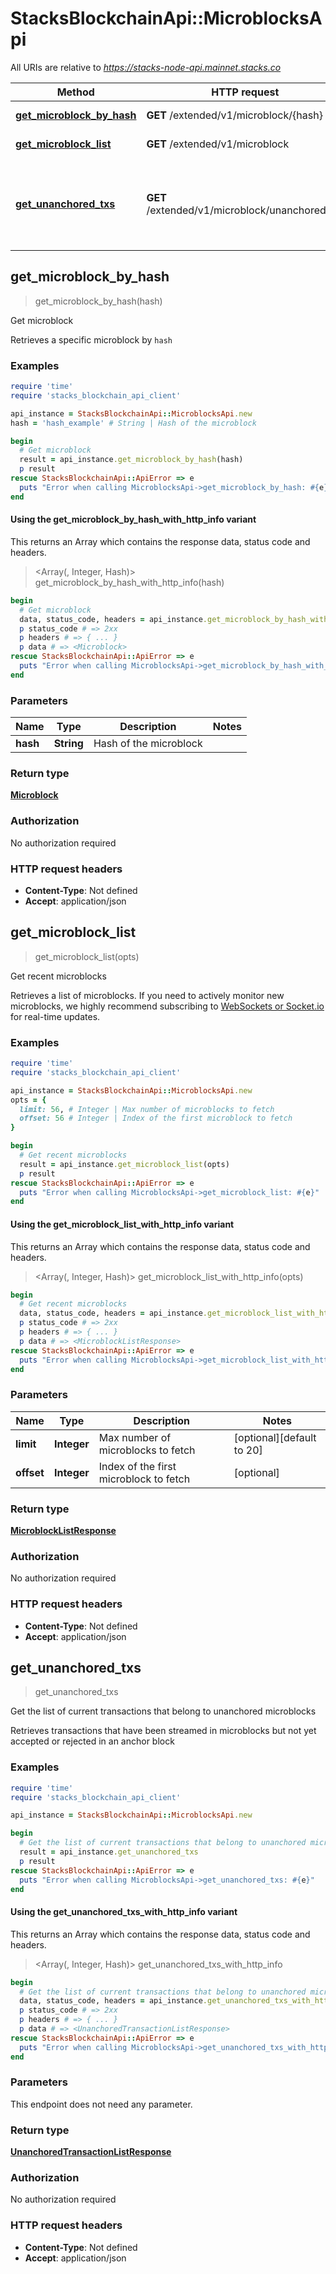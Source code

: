 # StacksBlockchainApi::MicroblocksApi

All URIs are relative to *https://stacks-node-api.mainnet.stacks.co*

| Method | HTTP request | Description |
| ------ | ------------ | ----------- |
| [**get_microblock_by_hash**](MicroblocksApi.md#get_microblock_by_hash) | **GET** /extended/v1/microblock/{hash} | Get microblock |
| [**get_microblock_list**](MicroblocksApi.md#get_microblock_list) | **GET** /extended/v1/microblock | Get recent microblocks |
| [**get_unanchored_txs**](MicroblocksApi.md#get_unanchored_txs) | **GET** /extended/v1/microblock/unanchored/txs | Get the list of current transactions that belong to unanchored microblocks |


## get_microblock_by_hash

> <Microblock> get_microblock_by_hash(hash)

Get microblock

Retrieves a specific microblock by `hash`

### Examples

```ruby
require 'time'
require 'stacks_blockchain_api_client'

api_instance = StacksBlockchainApi::MicroblocksApi.new
hash = 'hash_example' # String | Hash of the microblock

begin
  # Get microblock
  result = api_instance.get_microblock_by_hash(hash)
  p result
rescue StacksBlockchainApi::ApiError => e
  puts "Error when calling MicroblocksApi->get_microblock_by_hash: #{e}"
end
```

#### Using the get_microblock_by_hash_with_http_info variant

This returns an Array which contains the response data, status code and headers.

> <Array(<Microblock>, Integer, Hash)> get_microblock_by_hash_with_http_info(hash)

```ruby
begin
  # Get microblock
  data, status_code, headers = api_instance.get_microblock_by_hash_with_http_info(hash)
  p status_code # => 2xx
  p headers # => { ... }
  p data # => <Microblock>
rescue StacksBlockchainApi::ApiError => e
  puts "Error when calling MicroblocksApi->get_microblock_by_hash_with_http_info: #{e}"
end
```

### Parameters

| Name | Type | Description | Notes |
| ---- | ---- | ----------- | ----- |
| **hash** | **String** | Hash of the microblock |  |

### Return type

[**Microblock**](Microblock.md)

### Authorization

No authorization required

### HTTP request headers

- **Content-Type**: Not defined
- **Accept**: application/json


## get_microblock_list

> <MicroblockListResponse> get_microblock_list(opts)

Get recent microblocks

Retrieves a list of microblocks.  If you need to actively monitor new microblocks, we highly recommend subscribing to [WebSockets or Socket.io](https://github.com/hirosystems/stacks-blockchain-api/tree/master/client) for real-time updates. 

### Examples

```ruby
require 'time'
require 'stacks_blockchain_api_client'

api_instance = StacksBlockchainApi::MicroblocksApi.new
opts = {
  limit: 56, # Integer | Max number of microblocks to fetch
  offset: 56 # Integer | Index of the first microblock to fetch
}

begin
  # Get recent microblocks
  result = api_instance.get_microblock_list(opts)
  p result
rescue StacksBlockchainApi::ApiError => e
  puts "Error when calling MicroblocksApi->get_microblock_list: #{e}"
end
```

#### Using the get_microblock_list_with_http_info variant

This returns an Array which contains the response data, status code and headers.

> <Array(<MicroblockListResponse>, Integer, Hash)> get_microblock_list_with_http_info(opts)

```ruby
begin
  # Get recent microblocks
  data, status_code, headers = api_instance.get_microblock_list_with_http_info(opts)
  p status_code # => 2xx
  p headers # => { ... }
  p data # => <MicroblockListResponse>
rescue StacksBlockchainApi::ApiError => e
  puts "Error when calling MicroblocksApi->get_microblock_list_with_http_info: #{e}"
end
```

### Parameters

| Name | Type | Description | Notes |
| ---- | ---- | ----------- | ----- |
| **limit** | **Integer** | Max number of microblocks to fetch | [optional][default to 20] |
| **offset** | **Integer** | Index of the first microblock to fetch | [optional] |

### Return type

[**MicroblockListResponse**](MicroblockListResponse.md)

### Authorization

No authorization required

### HTTP request headers

- **Content-Type**: Not defined
- **Accept**: application/json


## get_unanchored_txs

> <UnanchoredTransactionListResponse> get_unanchored_txs

Get the list of current transactions that belong to unanchored microblocks

Retrieves transactions that have been streamed in microblocks but not yet accepted or rejected in an anchor block

### Examples

```ruby
require 'time'
require 'stacks_blockchain_api_client'

api_instance = StacksBlockchainApi::MicroblocksApi.new

begin
  # Get the list of current transactions that belong to unanchored microblocks
  result = api_instance.get_unanchored_txs
  p result
rescue StacksBlockchainApi::ApiError => e
  puts "Error when calling MicroblocksApi->get_unanchored_txs: #{e}"
end
```

#### Using the get_unanchored_txs_with_http_info variant

This returns an Array which contains the response data, status code and headers.

> <Array(<UnanchoredTransactionListResponse>, Integer, Hash)> get_unanchored_txs_with_http_info

```ruby
begin
  # Get the list of current transactions that belong to unanchored microblocks
  data, status_code, headers = api_instance.get_unanchored_txs_with_http_info
  p status_code # => 2xx
  p headers # => { ... }
  p data # => <UnanchoredTransactionListResponse>
rescue StacksBlockchainApi::ApiError => e
  puts "Error when calling MicroblocksApi->get_unanchored_txs_with_http_info: #{e}"
end
```

### Parameters

This endpoint does not need any parameter.

### Return type

[**UnanchoredTransactionListResponse**](UnanchoredTransactionListResponse.md)

### Authorization

No authorization required

### HTTP request headers

- **Content-Type**: Not defined
- **Accept**: application/json

